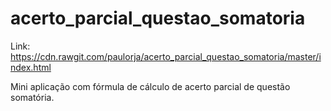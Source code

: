 # acerto_parcial_questao_somatoria

Link:
https://cdn.rawgit.com/paulorja/acerto_parcial_questao_somatoria/master/index.html

Mini aplicação com fórmula de cálculo de acerto parcial de questão somatória.
